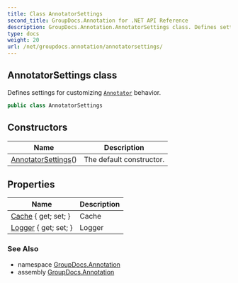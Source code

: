 ```yaml
---
title: Class AnnotatorSettings
second_title: GroupDocs.Annotation for .NET API Reference
description: GroupDocs.Annotation.AnnotatorSettings class. Defines settings for customizing Annotator behavior
type: docs
weight: 20
url: /net/groupdocs.annotation/annotatorsettings/
---
```

## AnnotatorSettings class

Defines settings for customizing [`Annotator`](../annotator/) behavior.

```csharp
public class AnnotatorSettings
```

## Constructors

| Name | Description |
| --- | --- |
| [AnnotatorSettings](annotatorsettings/)() | The default constructor. |

## Properties

| Name | Description |
| --- | --- |
| [Cache](../../groupdocs.annotation/annotatorsettings/cache/) { get; set; } | Cache |
| [Logger](../../groupdocs.annotation/annotatorsettings/logger/) { get; set; } | Logger |

### See Also

* namespace [GroupDocs.Annotation](../../groupdocs.annotation/)
* assembly [GroupDocs.Annotation](../../)


